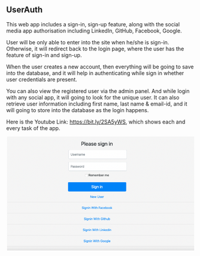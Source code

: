 ## UserAuth

This web app includes a sign-in, sign-up feature, along with the social media app authorisation including LinkedIn, GitHub, Facebook, Google.

User will be only able to enter into the site when he/she is sign-in. Otherwise, it will redirect back to the login page, where the user has the feature of sign-in and sign-up. 

When the user creates a new account, then everything will be going to save into the database, and it will help in authenticating while sign in whether user credentials are present.

You can also view the registered user via the admin panel. And while login with any social app, it will going to look for the unique user. It can also retrieve user information including first name, last name & email-id, and it will going to store into the database as the login happens.

Here is the Youtube Link: https://bit.ly/2SA5yWS, which shows each and every task of the app. 

<DIV ALIGN="CENTER"><img src="/static/1.png" width=500>
